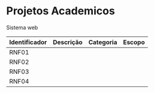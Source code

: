 # Projetos Academicos
Sistema web




Identificador | Descrição | Categoria | Escopo 
--------- | -------- | --------- | --------- |
RNF01     |          |           |           |
RNF02     |          |           |           |
RNF03     |          |           |           |
RNF04     |          |           |           |

